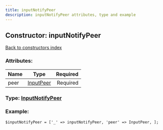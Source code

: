 ```yaml
---
title: inputNotifyPeer
description: inputNotifyPeer attributes, type and example
---
```

## Constructor: inputNotifyPeer  
[Back to constructors index](index.md)



### Attributes:

| Name     |    Type       | Required |
|----------|:-------------:|---------:|
|peer|[InputPeer](../types/InputPeer.md) | Required|



### Type: [InputNotifyPeer](../types/InputNotifyPeer.md)


### Example:

```
$inputNotifyPeer = ['_' => inputNotifyPeer, 'peer' => InputPeer, ];
```